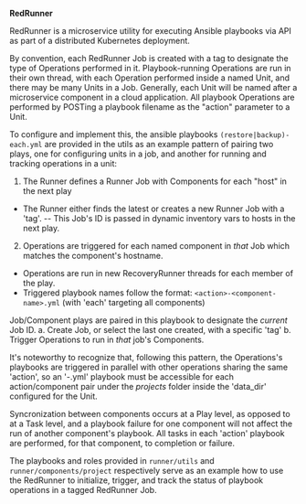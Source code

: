 **RedRunner**

RedRunner is a microservice utility for executing Ansible playbooks via API as part of a distributed Kubernetes deployment.

By convention, each RedRunner Job is created with a tag to designate the type of Operations performed in it. Playbook-running Operations are run in their own thread, with each Operation performed inside a named Unit, and there may be many Units in a Job. Generally, each Unit will be named after a microservice component in a cloud application.  All playbook Operations are performed by POSTing a playbook filename as the "action" parameter to a Unit.

To configure and implement this, the ansible playbooks `(restore|backup)-each.yml` are provided in the utils as an example pattern of pairing two plays, one for configuring units in a job, and another for running and tracking operations in a unit:

1. The Runner defines a Runner Job with Components for each "host" in the next play
- The Runner either finds the latest or creates a new Runner Job with a 'tag'. 
-- This Job's ID is passed in dynamic inventory vars to hosts in the next play.

2. Operations are triggered for each named component in _that_ Job which matches the component's hostname.
- Operations are run in new RecoveryRunner threads for each member of the play.
- Triggered playbook names follow the format: `<action>-<component-name>.yml` (with 'each' targeting all components)

Job/Component plays are paired in this playbook to designate the _current_ Job ID.
  a. Create Job, or select the last one created, with a specific 'tag'
  b. Trigger Operations to run in _that_ job's Components.


It's noteworthy to recognize that, following this pattern, the Operations's playbooks are triggered in parallel with other operations sharing the same 'action', so an '<action>-<component>.yml' playbook must be accessible for each action/component pair under the _projects_ folder inside the 'data_dir' configured for the Unit. 

Syncronization between components occurs at a Play level, as opposed to at a Task level, and a playbook failure for one component will not affect the run of another component's playbook.  All tasks in each 'action' playbook are performed, for that component, to completion or failure.

The playbooks and roles provided in `runner/utils` and `runner/components/project` respectively serve as an example how to use the RedRunner to initialize, trigger, and track the status of playbook operations in a tagged RedRunner Job.

